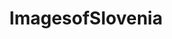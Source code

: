 ---
title: ImagesofSlovenia
crosslinks:
- Slovenia
- pics
- EarthPorn
- europe
- burgers
- analog
- travel
- funny
- waterporn
- itookapicture
- interestingasfuck
- drunk
- whatsthisplant
- nba
- RoomPorn
- churchporn
- MapPorn
- u_2BrkOnThru
- AccidentalWesAnderson
- u_Bwefuuu
---